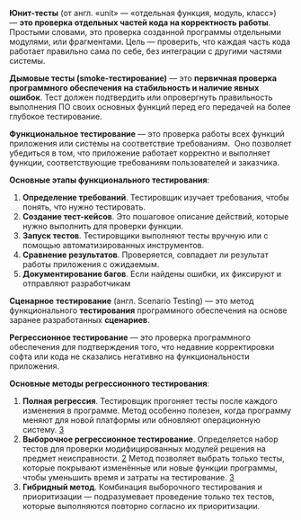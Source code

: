 **Юнит-тесты** (от англ. «unit» — «отдельная функция, модуль, класс») — **это проверка отдельных частей кода на корректность работы**.
Простыми словами, это проверка созданной программы отдельными модулями, или фрагментами. Цель — проверить, что каждая часть кода работает правильно сама по себе, без интеграции с другими частями системы.

**Дымовые тесты (smoke-тестирование)** — это **первичная проверка программного обеспечения на стабильность и наличие явных ошибок**. Тест должен подтвердить или опровергнуть правильность выполнения ПО своих основных функций перед его передачей на более глубокое тестирование.

**Функциональное тестирование** — это проверка работы всех функций приложения или системы на соответствие требованиям. 
Оно позволяет убедиться в том, что приложение работает корректно и выполняет функции, соответствующие требованиям пользователей и заказчика.

**Основные этапы функционального тестирования**:

1. **Определение требований**. Тестировщик изучает требования, чтобы понять, что нужно тестировать. 
2. **Создание тест-кейсов**. Это пошаговое описание действий, которые нужно выполнить для проверки функции.
3. **Запуск тестов**. Тестировщики выполняют тесты вручную или с помощью автоматизированных инструментов.
4. **Сравнение результатов**. Проверяется, совпадает ли результат работы приложения с ожидаемым.
5. **Документирование багов**. Если найдены ошибки, их фиксируют и отправляют разработчикам

**Сценарное** **тестирование** (англ. Scenario Testing) — это метод функционального **тестирования** программного обеспечения на основе заранее разработанных **сценариев**.

**Регрессионное тестирование** — это проверка программного обеспечения для подтверждения того, что недавние корректировки софта или кода не сказались негативно на функциональности приложения.

**Основные методы регрессионного тестирования**:

1. **Полная регрессия**. Тестировщик прогоняет тесты после каждого изменения в программе. Метод особенно полезен, когда программу меняют для новой платформы или обновляют операционную систему. [3](https://practicum.yandex.ru/blog/chto-takoe-regressionnoe-testirovanie/)
2. **Выборочное регрессионное тестирование**. Определяется набор тестов для проверки модифицированных модулей решения на предмет неисправности. [2](https://ru.hexlet.io/blog/posts/zachem-provodyat-regressionnoe-testirovanie) Метод позволяет выбрать только тесты, которые покрывают изменённые или новые функции программы, чтобы уменьшить время и затраты на тестирование. [3](https://practicum.yandex.ru/blog/chto-takoe-regressionnoe-testirovanie/)
3. **Гибридный метод**. Комбинация выборочного тестирования и приоритизации — подразумевает проведение только тех тестов, которые выполняются повторно согласно их приоритизации.